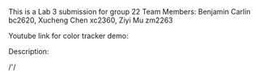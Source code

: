This is a Lab 3 submission for group 22
Team Members: Benjamin Carlin bc2620, Xucheng Chen xc2360, Ziyi Mu zm2263


Youtube link for color tracker demo: 


Description:

/'/
